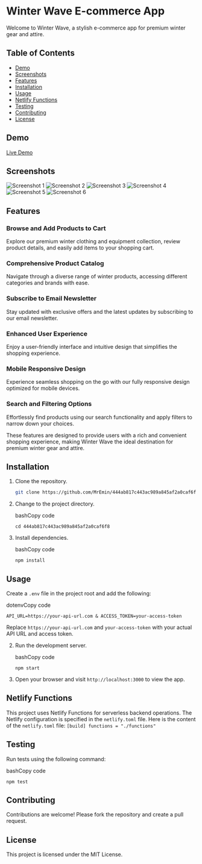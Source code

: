 # Winter Wave E-commerce App

Welcome to Winter Wave, a stylish e-commerce app for premium winter gear and attire.

## Table of Contents

- [Demo](#demo)
- [Screenshots](#screenshots)
- [Features](#features)
- [Installation](#installation)
- [Usage](#usage)
- [Netlify Functions](#netlify-functions)
- [Testing](#testing)
- [Contributing](#contributing)
- [License](#license)

## Demo

[Live Demo](https://winter-wave.netlify.app/)

## Screenshots

![Screenshot 1](docs/screenshot1.png)
![Screenshot 2](docs/screenshot2.png)
![Screenshot 3](docs/screenshot3.png)
![Screenshot 4](docs/screenshot4.png)
![Screenshot 5](docs/screenshot5.png)
![Screenshot 6](docs/screenshot6.png)

## Features

### Browse and Add Products to Cart

Explore our premium winter clothing and equipment collection, review product details, and easily add items to your shopping cart.

### Comprehensive Product Catalog

Navigate through a diverse range of winter products, accessing different categories and brands with ease.

### Subscribe to Email Newsletter

Stay updated with exclusive offers and the latest updates by subscribing to our email newsletter.

### Enhanced User Experience

Enjoy a user-friendly interface and intuitive design that simplifies the shopping experience.

### Mobile Responsive Design

Experience seamless shopping on the go with our fully responsive design optimized for mobile devices.

### Search and Filtering Options

Effortlessly find products using our search functionality and apply filters to narrow down your choices.

These features are designed to provide users with a rich and convenient shopping experience, making Winter Wave the ideal destination for premium winter gear and attire.

## Installation

1. Clone the repository.

   ```bash
   git clone https://github.com/MrEmin/444ab817c443ac989a845af2a0caf6f8`

   ```

2. Change to the project directory.

   bashCopy code

   `cd 444ab817c443ac989a845af2a0caf6f8`

3. Install dependencies.

   bashCopy code

   `npm install`

## Usage

Create a `.env` file in the project root and add the following:

dotenvCopy code

`API_URL=https://your-api-url.com &
ACCESS_TOKEN=your-access-token`

Replace `https://your-api-url.com` and `your-access-token` with your actual API URL and access token.

2.  Run the development server.

    bashCopy code

    `npm start`

3.  Open your browser and visit `http://localhost:3000` to view the app.

## Netlify Functions

This project uses Netlify Functions for serverless backend operations. The Netlify configuration is specified in the `netlify.toml` file. Here is the content of the `netlify.toml` file:
`[build] functions = "./functions"`

## Testing

Run tests using the following command:

bashCopy code

`npm test`

## Contributing

Contributions are welcome! Please fork the repository and create a pull request.

## License

This project is licensed under the MIT License.

